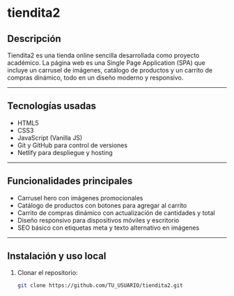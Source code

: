 # tiendita2

## Descripción

Tiendita2 es una tienda online sencilla desarrollada como proyecto académico. La página web es una Single Page Application (SPA) que incluye un carrusel de imágenes, catálogo de productos y un carrito de compras dinámico, todo en un diseño moderno y responsivo.

---

## Tecnologías usadas

- HTML5  
- CSS3  
- JavaScript (Vanilla JS)  
- Git y GitHub para control de versiones  
- Netlify para despliegue y hosting  

---

## Funcionalidades principales

- Carrusel hero con imágenes promocionales  
- Catálogo de productos con botones para agregar al carrito  
- Carrito de compras dinámico con actualización de cantidades y total  
- Diseño responsivo para dispositivos móviles y escritorio  
- SEO básico con etiquetas meta y texto alternativo en imágenes  

---

## Instalación y uso local

1. Clonar el repositorio:  
   ```bash
   git clone https://github.com/TU_USUARIO/tiendita2.git
